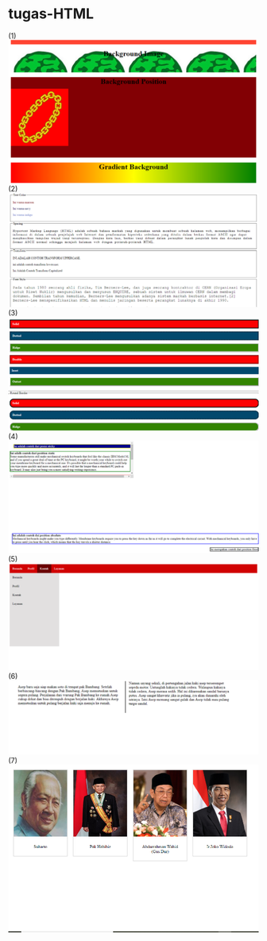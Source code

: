 # tugas-HTML
(1)
![alt text](https://github.com/Lukaserwindo69/tugas-HTML/blob/master/REVIEW.png (TUGAS HTML 1))
(2)
![alt text](https://github.com/Lukaserwindo69/tugas-HTML/blob/master/REVIEW2.png (TUGAS HTML ))
(3)
![alt text](https://github.com/Lukaserwindo69/tugas-HTML/blob/master/REVIEW3.png (TUGAS HTML 3))
(4)
![alt text](https://github.com/Lukaserwindo69/tugas-HTML/blob/master/REVIEW4.png (TUGAS HTML 4))
(5)
![alt text](https://github.com/Lukaserwindo69/tugas-HTML/blob/master/REVIEW5.png (TUGAS HTML 5))
(6)
![alt text](https://github.com/Lukaserwindo69/tugas-HTML/blob/master/REVIEW6.png (TUGAS HTML 6))
(7)
![alt text](https://github.com/Lukaserwindo69/tugas-HTML/blob/master/REVIEW7.png (TUGAS HTML 7))

